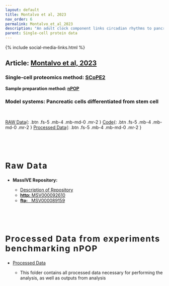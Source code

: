```yaml
---
layout: default
title: Montalvo et al, 2023
nav_order: 6
permalink: Montalvo_et_al_2023
description: "An adult clock component links circadian rhythms to pancreatic β-cell maturation | Slavov Laboratory"
parent: Single-cell protein data
---
```

{% include social-media-links.html %}


## Article: [Montalvo et al, 2023](https://www.biorxiv.org/content/10.1101/2023.08.11.552890v1)
<!-- **Peer reviewed article:** -->

### Single-cell proteomics method: [SCoPE2](https://scp.slavovlab.net/SCoPE2)
**Sample preparation method: [nPOP](https://scp.slavovlab.net/nPOP)**

### Model systems:  Pancreatic cells differentiated from stem cell  


&nbsp;

[RAW Data](#raw_data){: .btn .fs-5 .mb-4 .mb-md-0 .mr-2 }
[Code](https://github.com/SlavovLab/SC_Pancreas_KO){: .btn .fs-5 .mb-4 .mb-md-0 .mr-2 }
[Processed Data](#proc_data){: .btn .fs-5 .mb-4 .mb-md-0 .mr-2 }



   &nbsp;

   &nbsp;


<h2 style="letter-spacing: 2px; font-size: 26px;" id="raw_data" >Raw Data</h2>

* **MassIVE Repository:**
  - [Description of Repository](https://drive.google.com/file/d/17lzm75eFcumD9AL3IymchOWT8eZ6kUsm/view?usp=drive_link)
  - [**http:**  MSV000092610](https://massive.ucsd.edu/ProteoSAFe/dataset.jsp?accession=MSV000092610)
  - [**ftp:** &nbsp; MSV000089159](ftp://massive.ucsd.edu/MSV000092610)


  &nbsp;

  &nbsp;

<h2 style="letter-spacing: 2px; font-size: 26px;" id="proc_data" >Processed Data from experiments benchmarking nPOP</h2>

* [Processed Data](https://drive.google.com/drive/folders/1xHlUsGOfdpdL3byPbcSTX7OYU-dw02_T?usp=sharing)
   - This folder contains all processed data necessary for performing the analysis, as well as outputs from analysis


   &nbsp;

   &nbsp;



&nbsp;

&nbsp;


&nbsp;

&nbsp;

&nbsp;

&nbsp;

&nbsp;

&nbsp;

&nbsp;

&nbsp;

&nbsp;

&nbsp;

&nbsp;

&nbsp;

&nbsp;
